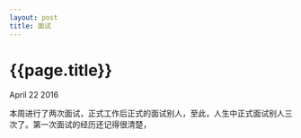 ```yaml
---
layout: post
title: 面试
---
```


{{page.title}}
========

<p class="meta">April 22 2016</p>

本周进行了两次面试，正式工作后正式的面试别人，至此，人生中正式面试别人三次了。第一次面试的经历还记得很清楚，
